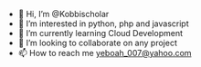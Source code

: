 - 👋 Hi, I’m @Kobbischolar
- 👀 I’m interested in python, php and javascript 
- 🌱 I’m currently learning Cloud Development
- 💞️ I’m looking to collaborate on any project
- 📫 How to reach me yeboah_007@yahoo.com

<!---
Kobbischolar/Kobbischolar is a ✨ special ✨ repository because its `README.md` (this file) appears on your GitHub profile.
You can click the Preview link to take a look at your changes.
--->
